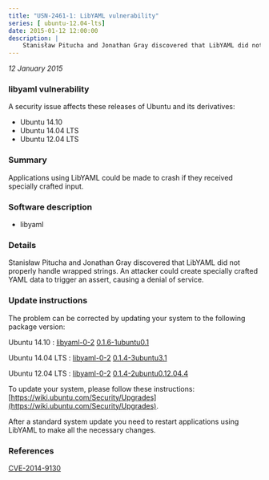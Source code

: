 ```yaml
---
title: "USN-2461-1: LibYAML vulnerability"
series: [ ubuntu-12.04-lts]
date: 2015-01-12 12:00:00
description: |
    Stanisław Pitucha and Jonathan Gray discovered that LibYAML did not properly handle wrapped strings. An attacker could create specially crafted YAML data to trigger an assert, causing a denial of service. 
--- 
```

 
 

*12 January 2015*

### libyaml vulnerability

A security issue affects these releases of Ubuntu and its derivatives:

* Ubuntu 14.10
* Ubuntu 14.04 LTS
* Ubuntu 12.04 LTS

### Summary

Applications using LibYAML could be made to crash if they received specially crafted input.

### Software description

* libyaml 

### Details

Stanisław Pitucha and Jonathan Gray discovered that LibYAML did not properly handle wrapped strings. An attacker could create specially crafted YAML data to trigger an assert, causing a denial of service. 

### Update instructions

The problem can be corrected by updating your system to the following package version:

Ubuntu 14.10
 : [libyaml-0-2](https://launchpad.net/ubuntu/+source/libyaml) <span> [0.1.6-1ubuntu0.1](https://launchpad.net/ubuntu/+source/libyaml/0.1.6-1ubuntu0.1) </span> 

Ubuntu 14.04 LTS
 : [libyaml-0-2](https://launchpad.net/ubuntu/+source/libyaml) <span> [0.1.4-3ubuntu3.1](https://launchpad.net/ubuntu/+source/libyaml/0.1.4-3ubuntu3.1) </span> 

Ubuntu 12.04 LTS
 : [libyaml-0-2](https://launchpad.net/ubuntu/+source/libyaml) <span> [0.1.4-2ubuntu0.12.04.4](https://launchpad.net/ubuntu/+source/libyaml/0.1.4-2ubuntu0.12.04.4) </span> 

To update your system, please follow these instructions: [https://wiki.ubuntu.com/Security/Upgrades](https://wiki.ubuntu.com/Security/Upgrades).

After a standard system update you need to restart applications using LibYAML to make all the necessary changes. 

### References

 
 [CVE-2014-9130](http://people.ubuntu.com/~ubuntu-security/cve/CVE-2014-9130)
 


